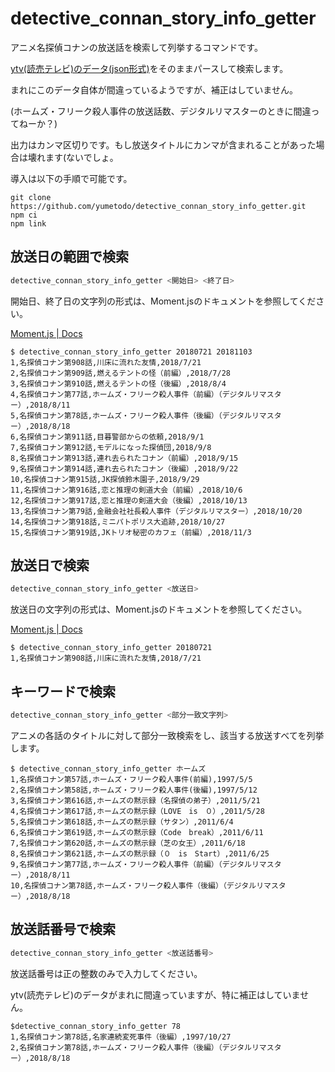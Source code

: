 ﻿# detective_connan_story_info_getter

アニメ名探偵コナンの放送話を検索して列挙するコマンドです。

[ytv(読売テレビ)のデータ(json形式)](http://www.ytv.co.jp/conan/data/story.json)をそのままパースして検索します。

まれにこのデータ自体が間違っているようですが、補正はしていません。

(ホームズ・フリーク殺人事件の放送話数、デジタルリマスターのときに間違ってねーか？)

出力はカンマ区切りです。もし放送タイトルにカンマが含まれることがあった場合は壊れます(ないでしょ。

導入は以下の手順で可能です。

```plain
git clone https://github.com/yumetodo/detective_connan_story_info_getter.git
npm ci
npm link
```

## 放送日の範囲で検索

```sh
detective_connan_story_info_getter <開始日> <終了日>
```

開始日、終了日の文字列の形式は、Moment.jsのドキュメントを参照してください。

[Moment.js | Docs](https://momentjs.com/docs/#/parsing/string/)

``` plain
$ detective_connan_story_info_getter 20180721 20181103
1,名探偵コナン第908話,川床に流れた友情,2018/7/21
2,名探偵コナン第909話,燃えるテントの怪（前編）,2018/7/28
3,名探偵コナン第910話,燃えるテントの怪（後編）,2018/8/4
4,名探偵コナン第77話,ホームズ・フリーク殺人事件（前編）（デジタルリマスター）,2018/8/11
5,名探偵コナン第78話,ホームズ・フリーク殺人事件（後編）（デジタルリマスター）,2018/8/18
6,名探偵コナン第911話,目暮警部からの依頼,2018/9/1
7,名探偵コナン第912話,モデルになった探偵団,2018/9/8
8,名探偵コナン第913話,連れ去られたコナン（前編）,2018/9/15
9,名探偵コナン第914話,連れ去られたコナン（後編）,2018/9/22
10,名探偵コナン第915話,JK探偵鈴木園子,2018/9/29
11,名探偵コナン第916話,恋と推理の剣道大会（前編）,2018/10/6
12,名探偵コナン第917話,恋と推理の剣道大会（後編）,2018/10/13
13,名探偵コナン第79話,金融会社社長殺人事件（デジタルリマスター）,2018/10/20
14,名探偵コナン第918話,ミニパトポリス大追跡,2018/10/27
15,名探偵コナン第919話,JKトリオ秘密のカフェ（前編）,2018/11/3
```

## 放送日で検索

```sh
detective_connan_story_info_getter <放送日>
```

放送日の文字列の形式は、Moment.jsのドキュメントを参照してください。

[Moment.js | Docs](https://momentjs.com/docs/#/parsing/string/)

```plain
$ detective_connan_story_info_getter 20180721
1,名探偵コナン第908話,川床に流れた友情,2018/7/21
```

## キーワードで検索

```sh
detective_connan_story_info_getter <部分一致文字列>
```

アニメの各話のタイトルに対して部分一致検索をし、該当する放送すべてを列挙します。

```plain
$ detective_connan_story_info_getter ホームズ
1,名探偵コナン第57話,ホームズ・フリーク殺人事件(前編),1997/5/5
2,名探偵コナン第58話,ホームズ・フリーク殺人事件(後編),1997/5/12
3,名探偵コナン第616話,ホームズの黙示録（名探偵の弟子）,2011/5/21
4,名探偵コナン第617話,ホームズの黙示録（LOVE　is　０）,2011/5/28
5,名探偵コナン第618話,ホームズの黙示録（サタン）,2011/6/4
6,名探偵コナン第619話,ホームズの黙示録（Code　break）,2011/6/11
7,名探偵コナン第620話,ホームズの黙示録（芝の女王）,2011/6/18
8,名探偵コナン第621話,ホームズの黙示録（０　is　Start）,2011/6/25
9,名探偵コナン第77話,ホームズ・フリーク殺人事件（前編）（デジタルリマスター）,2018/8/11
10,名探偵コナン第78話,ホームズ・フリーク殺人事件（後編）（デジタルリマスター）,2018/8/18
```

## 放送話番号で検索

```sh
detective_connan_story_info_getter <放送話番号>
```

放送話番号は正の整数のみで入力してください。

ytv(読売テレビ)のデータがまれに間違っていますが、特に補正はしていません。

```plain
$detective_connan_story_info_getter 78
1,名探偵コナン第78話,名家連続変死事件（後編）,1997/10/27
2,名探偵コナン第78話,ホームズ・フリーク殺人事件（後編）（デジタルリマスター）,2018/8/18
```
